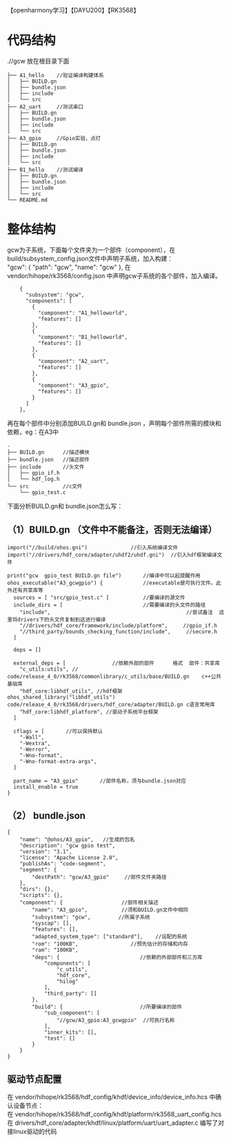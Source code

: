 【openharmony学习】【DAYU200】【RK3568】

# 代码结构
.//gcw  放在根目录下面
```
├── A1_hello    //验证编译构建体系
│   ├── BUILD.gn
│   ├── bundle.json
│   ├── include
│   └── src
├── A2_uart     //测试串口
│   ├── BUILD.gn
│   ├── bundle.json
│   ├── include
│   └── src
├── A3_gpio     //Gpio实验，点灯
│   ├── BUILD.gn
│   ├── bundle.json
│   ├── include
│   └── src
├── B1_hello    //测试编译
│   ├── BUILD.gn
│   ├── bundle.json
│   ├── include
│   └── src
└── README.md
```

# 整体结构
gcw为子系统，下面每个文件夹为一个部件（component），在build/subsystem_config.json文件中声明子系统，加入构建：  
 "gcw": {
    "path": "gcw",
    "name": "gcw"
  },
在vendor/hihope/rk3568/config.json 中声明gcw子系统的各个部件，加入编译。
```
    {
      "subsystem": "gcw",
      "components": [
        {
          "component": "A1_helloworld",
          "features": []
        },
        {
          "component": "B1_helloworld",
          "features": []
        },
        {
          "component": "A2_uart",
          "features": []
        },
        {
          "component": "A3_gpio",
          "features": []
        }
      ]
    },
```
再在每个部件中分别添加BUILD.gn和 bundle.json ，声明每个部件所需的模块和依赖，eg：在A3中
```
.
├── BUILD.gn      //描述模块
├── bundle.json   //描述部件
├── include       //头文件
│   ├── gpio_if.h
│   └── hdf_log.h
└── src           //c文件
    └── gpio_test.c
```
下面分析BUILD.gn和 bundle.json怎么写：
## （1）BUILD.gn （文件中不能备注，否则无法编译）
```
import("//build/ohos.gni")              //引入系统编译文件
import("//drivers/hdf_core/adapter/uhdf2/uhdf.gni")  //引入hdf框架编译文件

print("gcw  gpio_test BUILD.gn file")       //编译中可以起提醒作用
ohos_executable("A3_gcwgpio") {             //executable是可执行文件。此外还有共享库等
  sources = [ "src/gpio_test.c" ]           //要编译的源文件
  include_dirs = [                          //需要编译的头文件的路径
    "include",                                            //尝试备注  这里将drivers下的头文件复制到这进行编译
    "//drivers/hdf_core/framework/include/platform",     //gpio_if.h
    "//third_party/bounds_checking_function/include",     //secure.h
  ]

  deps = []

  external_deps = [               //依赖外部的部件      格式  部件：共享库
    "c_utils:utils", // code/release_4_0/rk3568/commonlibrary/c_utils/base/BUILD.gn    c++公共基础库
    "hdf_core:libhdf_utils", //hdf框架  ohos_shared_library("libhdf_utils")  code/release_4_0/rk3568/drivers/hdf_core/adapter/BUILD.gn c语言常用库
    "hdf_core:libhdf_platform", //驱动子系统平台框架
  ]

  cflags = [       //可以保持默认
    "-Wall",
    "-Wextra",
    "-Werror",
    "-Wno-format",
    "-Wno-format-extra-args",
  ]

  part_name = "A3_gpio"       //部件名称，须与bundle.json对应
  install_enable = true       
}
```
## （2） bundle.json
```
{
    "name": "@ohos/A3_gpio",   //生成的包名
    "description": "gcw gpio test",
    "version": "3.1",
    "license": "Apache License 2.0",
    "publishAs": "code-segment",
    "segment": {
        "destPath": "gcw/A3_gpio"     //部件文件夹路径
    },
    "dirs": {},
    "scripts": {},
    "component": {                   //部件相关描述
        "name": "A3_gpio",           //须和BUILD.gn文件中相同
        "subsystem": "gcw",         //所属子系统
        "syscap": [],
        "features": [],
        "adapted_system_type": ["standard"],    //设配的系统
        "rom": "100KB",                 //预先估计的存储和内存
        "ram": "100KB",
        "deps": {                          //依赖的外部部件和三方库
            "components": [
                "c_utils",    
                "hdf_core",
                "hilog"
            ],
            "third_party": []
        },
        "build": {                         //所要编译的部件
            "sub_component": [
                "//gcw/A3_gpio:A3_gcwgpio"  //可执行名称
            ],
            "inner_kits": [],
            "test": []
        }
    }
}
```

## 驱动节点配置
在 vendor/hihope/rk3568/hdf_config/khdf/device_info/device_info.hcs 中确认设备节点：  
在 vendor/hihope/rk3568/hdf_config/khdf/platform/rk3568_uart_config.hcs  
在 drivers/hdf_core/adapter/khdf/linux/platform/uart/uart_adapter.c 编写了对接linux驱动的代码


